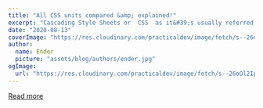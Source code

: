 ```yaml
---
title: "All CSS units compared &amp; explained!"
excerpt: "Cascading Style Sheets or  CSS  as it&#39;s usually referred to as forms the backbone of the modern web...."
date: "2020-08-13"
coverImage: "https://res.cloudinary.com/practicaldev/image/fetch/s--26oOl2Ip--/c_imagga_scale,f_auto,fl_progressive,h_420,q_auto,w_1000/https://dev-to-uploads.s3.amazonaws.com/i/98guqxbn5ipwpqwl7h9q.jpg"
author:
  name: Ender
  picture: "assets/blog/authors/ender.jpg"
ogImage:
  url: "https://res.cloudinary.com/practicaldev/image/fetch/s--26oOl2Ip--/c_imagga_scale,f_auto,fl_progressive,h_420,q_auto,w_1000/https://dev-to-uploads.s3.amazonaws.com/i/98guqxbn5ipwpqwl7h9q.jpg"
---
```


[Read more](https://dev.to/areknawo/all-css-units-compared-explained-cn2)
